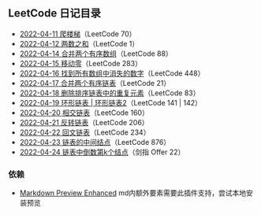 ## LeetCode 日记目录

<!-- ### 日期分类 -->

- [2022-04-11 爬楼梯](/daily/2022-04-11.md)（LeetCode 70）
- [2022-04-12 两数之和](/daily/2022-04-12.md)（LeetCode 1）
- [2022-04-14 合并两个有序数组](/daily/2022-04-14.md)（LeetCode 88）
- [2022-04-15 移动零](/daily/2022-04-15.md)（LeetCode 283）
- [2022-04-16 找到所有数组中消失的数字](/daily/2022-04-16.md)（LeetCode 448）
- [2022-04-17 合并两个有序链表](/daily/2022-04-17.md)（LeetCode 21）
- [2022-04-18 删除排序链表中的重复元素](/daily/2022-04-18.md)（LeetCode 83）
- [2022-04-19 环形链表 | 环形链表2](/daily/2022-04-19.md)（LeetCode 141 | 142）
- [2022-04-20 相交链表](/daily/2022-04-20.md)（LeetCode 160）
- [2022-04-21 反转链表](/daily/2022-04-21.md)（LeetCode 206）
- [2022-04-22 回文链表](/daily/2022-04-22.md)（LeetCode 234）
- [2022-04-23 链表的中间结点](/daily/2022-04-23.md)（LeetCode 876）
- [2022-04-24 链表中倒数第k个结点](/daily/2022-04-24.md)（剑指 Offer 22）

 <!-- ### 类型分类

#### 递归

- [2022-04-11 爬楼梯](/daily/2022-04-11.md)（LeetCode 70）

#### 数组

- [2022-04-12 两数之和](/daily/2022-04-12.md)（LeetCode 1）
- [2022-04-14 合并两个有序数组](/daily/2022-04-14.md)（LeetCode 88） 
- [2022-04-15 移动零](/daily//2022-04-15.md)（LeetCode 283） 
- [2022-04-16 找到所有数组中消失的数字](/daily/2022-04-16.md)（LeetCode 448）-->

<!-- #### 链表

- [2022-04-17 合并两个有序链表](/daily/2022-04-17.md)（LeetCode 21） 
- [2022-04-18 删除排序链表中的重复元素](/daily/2022-04-18.md)（LeetCode 83）
- [2022-04-19 环形链表 | 环形链表2](/daily/2022-04-19.md)（LeetCode 141 | 142）
- [2022-04-20 相交链表](/daily/2022-04-20.md)（LeetCode 160）- [2022-04-21 反转链表](/daily/2022-04-21.md)（LeetCode 206）
- [2022-04-22 回文链表](/daily/2022-04-22.md)（LeetCode 234）
- [2022-04-23 链表的中间结点](/daily/2022-04-23.md)（LeetCode 876）-->

### 依赖
- [Markdown Preview Enhanced](https://shd101wyy.github.io/markdown-preview-enhanced/#/) md内额外要素需要此插件支持，尝试本地安装预览